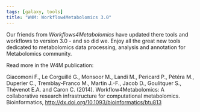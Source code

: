 ```yaml
---
tags: [galaxy, tools]
title: "W4M: Workflow4Metabolomics 3.0"
---
```


Our friends from _Workflows4Metabolomics_ have updated there tools and workflows to version 3.0 - and so did we.
Enjoy all the great new tools dedicated to metabolomics data processing, analysis and annotation for Metabolomics community.

Read more in the W4M publication:

Giacomoni F., Le Corguillé G., Monsoor M., Landi M., Pericard P., Pétéra M., Duperier C., Tremblay-Franco M., Martin J.-F., Jacob D., Goulitquer S., Thévenot E.A. and Caron C. (2014). Workflow4Metabolomics: A collaborative research infrastructure for computational metabolomics. Bioinformatics, http://dx.doi.org/10.1093/bioinformatics/btu813
